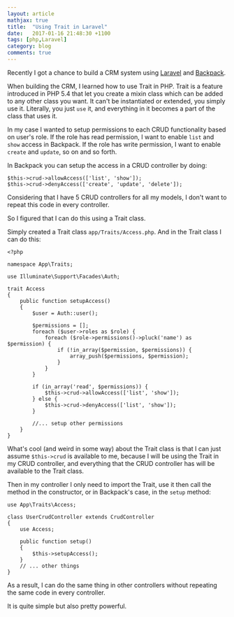 ```yaml
---
layout: article
mathjax: true
title:  "Using Trait in Laravel"
date:   2017-01-16 21:48:30 +1100
tags: [php,Laravel]
category: blog
comments: true
---
```


Recently I got a chance to build a CRM system using [Laravel](https://laravel.com/) and [Backpack](https://backpackforlaravel.com/).

When building the CRM, I learned how to use Trait in PHP. Trait is a feature introduced in PHP 5.4 that let you create a mixin class which can be added to any other class you want. It can't be instantiated or extended, you simply use it. Literally, you just `use` it, and everything in it becomes a part of the class that uses it.

In my case I wanted to setup permissions to each CRUD functionality based on user's role. If the role has read permission, I want to enable `list` and `show` access in Backpack. If the role has write permission, I want to enable `create` and `update`, so on and so forth.

In Backpack you can setup the access in a CRUD controller by doing:

```
$this->crud->allowAccess(['list', 'show']);
$this->crud->denyAccess(['create', 'update', 'delete']);
```

Considering that I have 5 CRUD controllers for all my models, I don't want to repeat this code in every controller.

So I figured that I can do this using a Trait class.

Simply created a Trait class `app/Traits/Access.php`. And in the Trait class I can do this:

```
<?php

namespace App\Traits;

use Illuminate\Support\Facades\Auth;

trait Access
{
    public function setupAccess()
    {
        $user = Auth::user();

        $permissions = [];
        foreach ($user->roles as $role) {
            foreach ($role->permissions()->pluck('name') as $permission) {
                if (!in_array($permission, $permissions)) {
                    array_push($permissions, $permission);
                }
            }
        }

        if (in_array('read', $permissions)) {
            $this->crud->allowAccess(['list', 'show']);
        } else {
            $this->crud->denyAccess(['list', 'show']);
        }

        //... setup other permissions
    }
}
```

What's cool (and weird in some way) about the Trait class is that I can just assume `$this->crud` is available to me, because I will be using the Trait in my CRUD controller, and everything that the CRUD controller has will be available to the Trait class.

Then in my controller I only need to import the Trait, use it then call the method in the constructor, or in Backpack's case, in the `setup` method:

```
use App\Traits\Access;

class UserCrudController extends CrudController
{
    use Access;

    public function setup()
    {
        $this->setupAccess();
    }
    // ... other things
}
```

As a result, I can do the same thing in other controllers without repeating the same code in every controller.

It is quite simple but also pretty powerful.
